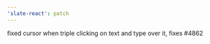 ```yaml
---
'slate-react': patch
---
```


fixed cursor when triple clicking on text and type over it, fixes #4862
